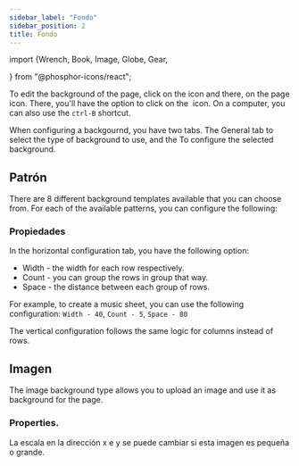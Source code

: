 ```yaml
---
sidebar_label: "Fondo"
sidebar_position: 2
title: Fondo
---
```


import {Wrench, Book, Image, Globe, Gear,

} from "@phosphor-icons/react";

To edit the background of the page, click on the <Wrench/> icon and there, on the <Book/> page icon. There, you'll have the option to click on the <Image/> icon. On a computer, you can also use the `ctrl-B` shortcut.

When configuring a backgournd, you have two tabs. The <Globe/> General tab to select the type of background to use, and the <Gear/> To configure the selected background.

## <Globe/> Patrón

There are 8 different background templates available that you can choose from. For each of the available patterns, you can configure the following:


### <Gear/> Propiedades

In the horizontal configuration tab, you have the following option:

- Width - the width for each row respectively.
- Count - you can group the rows in group that way.
- Space - the distance between each group of rows.

For example, to create a music sheet, you can use the following configuration: `Width - 40`, `Count - 5`, `Space - 80`

The vertical configuration follows the same logic for columns instead of rows.

## <Globe/> Imagen

The image background type allows you to upload an image and use it as background for the page.

### <Gear/> Properties.

La escala en la dirección x e y se puede cambiar si esta imagen es pequeña o grande.
